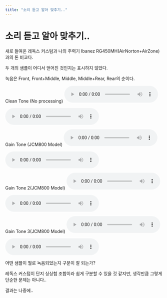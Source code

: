 ```yaml
---
title: "소리 듣고 알아 맞추기.."
---
```

# 소리 듣고 알아 맞추기..

새로 들여온 레독스 커스텀과 나의 주력기 Ibanez RG450MH(AirNorton+AirZone)과의 톤 비교다.

두 개의 샘플이 어디서 얻어진 것인지는 표시하지 않았다.

녹음은 Front, Front+Middle, Middle, Middle+Rear, Rear의 순이다.

Clean Tone (No processing)
![audio](/assets/images/e58fdde882fcf30e95eafd41a5591b4d.mp3)

![audio](/assets/images/19d7fa4e6cf2d60a96a8bfb56e82fd67.mp3)

Gain Tone (JCM800 Model)
![audio](/assets/images/22b502a758cb7559bd5c2905286048d3.mp3)

![audio](/assets/images/2df8499c9ab646079ea1861073838f2b.mp3)

Gain Tone 2(JCM800 Model)
![audio](/assets/images/92ad0e80f052cc50e7af6d34f921204f.mp3)

![audio](/assets/images/ae92e4a99d9f57020fda76214d18f98a.mp3)

Gain Tone 3(JCM800 Model)
![audio](/assets/images/c0825f4a840cf8d73c7a108ee8fec440.mp3)

![audio](/assets/images/08d9a716e7cf19ae29731ba24a5dee72.mp3)


어떤 샘플이 뭘로 녹음되었는지 구분이 잘 되는가?

레독스 커스텀이 단지 싱싱험 조합이라 쉽게 구분할 수 있을 것 같지만,
생각만큼 그렇게 단순한 문제는 아니다..

결과는 나중에..

